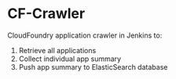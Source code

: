# CF-Crawler

CloudFoundry application crawler in Jenkins to:

1. Retrieve all applications
2. Collect individual app summary
3. Push app summary to ElasticSearch database
